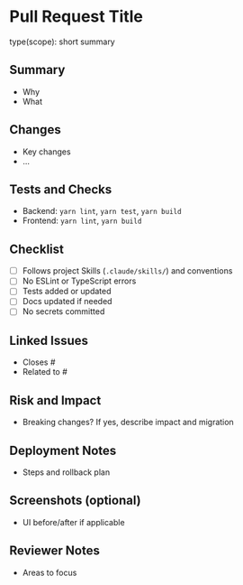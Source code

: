 # Pull Request Title

type(scope): short summary

## Summary
- Why
- What

## Changes
- Key changes
- ...

## Tests and Checks
- Backend: `yarn lint`, `yarn test`, `yarn build`
- Frontend: `yarn lint`, `yarn build`

## Checklist
- [ ] Follows project Skills (`.claude/skills/`) and conventions
- [ ] No ESLint or TypeScript errors
- [ ] Tests added or updated
- [ ] Docs updated if needed
- [ ] No secrets committed

## Linked Issues
- Closes #
- Related to #

## Risk and Impact
- Breaking changes? If yes, describe impact and migration

## Deployment Notes
- Steps and rollback plan

## Screenshots (optional)
- UI before/after if applicable

## Reviewer Notes
- Areas to focus

